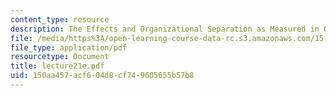 ```yaml
---
content_type: resource
description: The Effects and Organizational Separation as Measured in One Organization
file: /media/https%3A/open-learning-course-data-rc.s3.amazonaws.com/15-310-managerial-psychology-laboratory-spring-2003/150aa457acf604d8cf749605655b57b8_lecture21e.pdf
file_type: application/pdf
resourcetype: Document
title: lecture21e.pdf
uid: 150aa457-acf6-04d8-cf74-9605655b57b8
---
```

